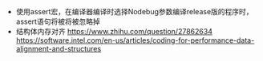 - 使用assert宏，在编译器编译时选择Nodebug参数编译release版的程序时，assert语句将被将被忽略掉
- 结构体内存对齐
    https://www.zhihu.com/question/27862634
    https://software.intel.com/en-us/articles/coding-for-performance-data-alignment-and-structures